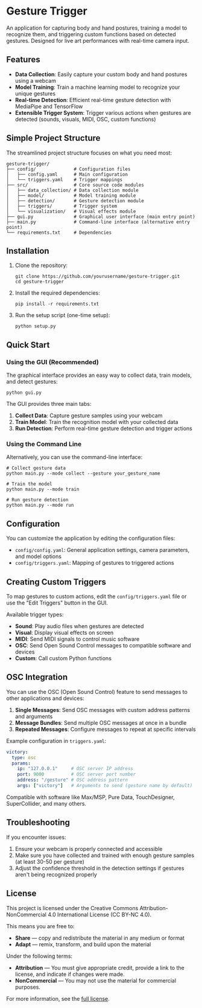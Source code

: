 # Gesture Trigger

An application for capturing body and hand postures, training a model to recognize them, and triggering custom functions based on detected gestures. Designed for live art performances with real-time camera input.

## Features

- **Data Collection**: Easily capture your custom body and hand postures using a webcam
- **Model Training**: Train a machine learning model to recognize your unique gestures
- **Real-time Detection**: Efficient real-time gesture detection with MediaPipe and TensorFlow
- **Extensible Trigger System**: Trigger various actions when gestures are detected (sounds, visuals, MIDI, OSC, custom functions)

## Simple Project Structure

The streamlined project structure focuses on what you need most:

```
gesture-trigger/
├── config/              # Configuration files
│   ├── config.yaml      # Main configuration
│   └── triggers.yaml    # Trigger mappings
├── src/                 # Core source code modules
│   ├── data_collection/ # Data collection module
│   ├── model/           # Model training module
│   ├── detection/       # Gesture detection module
│   ├── triggers/        # Trigger system
│   └── visualization/   # Visual effects module
├── gui.py               # Graphical user interface (main entry point)
├── main.py              # Command-line interface (alternative entry point)
└── requirements.txt     # Dependencies
```

## Installation

1. Clone the repository:
   ```
   git clone https://github.com/yourusername/gesture-trigger.git
   cd gesture-trigger
   ```

2. Install the required dependencies:
   ```
   pip install -r requirements.txt
   ```

3. Run the setup script (one-time setup):
   ```
   python setup.py
   ```

## Quick Start

### Using the GUI (Recommended)

The graphical interface provides an easy way to collect data, train models, and detect gestures:

```
python gui.py
```

The GUI provides three main tabs:
1. **Collect Data**: Capture gesture samples using your webcam
2. **Train Model**: Train the recognition model with your collected data
3. **Run Detection**: Perform real-time gesture detection and trigger actions

### Using the Command Line

Alternatively, you can use the command-line interface:

```
# Collect gesture data
python main.py --mode collect --gesture your_gesture_name

# Train the model
python main.py --mode train

# Run gesture detection
python main.py --mode run
```

## Configuration

You can customize the application by editing the configuration files:

- `config/config.yaml`: General application settings, camera parameters, and model options
- `config/triggers.yaml`: Mapping of gestures to triggered actions

## Creating Custom Triggers

To map gestures to custom actions, edit the `config/triggers.yaml` file or use the "Edit Triggers" button in the GUI.

Available trigger types:
- **Sound**: Play audio files when gestures are detected
- **Visual**: Display visual effects on screen
- **MIDI**: Send MIDI signals to control music software
- **OSC**: Send Open Sound Control messages to compatible software and devices
- **Custom**: Call custom Python functions

## OSC Integration

You can use the OSC (Open Sound Control) feature to send messages to other applications and devices:

1. **Single Messages**: Send OSC messages with custom address patterns and arguments
2. **Message Bundles**: Send multiple OSC messages at once in a bundle
3. **Repeated Messages**: Configure messages to repeat at specific intervals

Example configuration in `triggers.yaml`:
```yaml
victory:
  type: osc
  params:
    ip: "127.0.0.1"     # OSC server IP address
    port: 9000          # OSC server port number
    address: "/gesture" # OSC address pattern
    args: ["victory"]   # Arguments to send (gesture name by default)
```

Compatible with software like Max/MSP, Pure Data, TouchDesigner, SuperCollider, and many others.

## Troubleshooting

If you encounter issues:

1. Ensure your webcam is properly connected and accessible
2. Make sure you have collected and trained with enough gesture samples (at least 30-50 per gesture)
3. Adjust the confidence threshold in the detection settings if gestures aren't being recognized properly

## License

This project is licensed under the Creative Commons Attribution-NonCommercial 4.0 International License (CC BY-NC 4.0).

This means you are free to:
- **Share** — copy and redistribute the material in any medium or format
- **Adapt** — remix, transform, and build upon the material

Under the following terms:
- **Attribution** — You must give appropriate credit, provide a link to the license, and indicate if changes were made.
- **NonCommercial** — You may not use the material for commercial purposes.

For more information, see the [full license](https://creativecommons.org/licenses/by-nc/4.0/).
